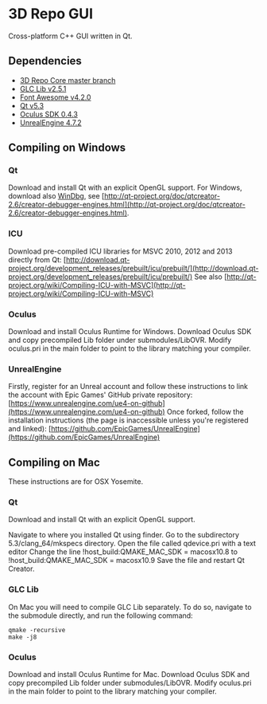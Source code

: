 3D Repo GUI
=========

Cross-platform C++ GUI written in Qt.

## Dependencies

- [3D Repo Core master branch](https://github.com/3drepo/3drepocore)
- [GLC Lib v2.5.1](https://github.com/laumaya/GLC_lib/tree/Version_2_5_1)
- [Font Awesome v4.2.0](https://github.com/FortAwesome/Font-Awesome/tree/v4.2.0)
- [Qt v5.3](https://qt.gitorious.org/qt)
- [Oculus SDK 0.4.3](https://developer.oculus.com/downloads/)
- [UnrealEngine 4.7.2](https://github.com/3drepo/UnrealEngine)

## Compiling on Windows

### Qt

Download and install Qt with an explicit OpenGL support.
For Windows, download also [WinDbg](http://msdn.microsoft.com/en-us/windows/hardware/hh852365), see [http://qt-project.org/doc/qtcreator-2.6/creator-debugger-engines.html](http://qt-project.org/doc/qtcreator-2.6/creator-debugger-engines.html).

### ICU

Download pre-compiled ICU libraries for MSVC 2010, 2012 and 2013 directly from Qt: [http://download.qt-project.org/development_releases/prebuilt/icu/prebuilt/](http://download.qt-project.org/development_releases/prebuilt/icu/prebuilt/)
See also [http://qt-project.org/wiki/Compiling-ICU-with-MSVC](http://qt-project.org/wiki/Compiling-ICU-with-MSVC)

### Oculus

Download and install Oculus Runtime for Windows. Download Oculus SDK and copy precompiled Lib folder under submodules/LibOVR. Modify oculus.pri in the main folder to point to the library matching your compiler.

### UnrealEngine

Firstly, register for an Unreal account and follow these instructions to link the account with Epic Games' GitHub private repository: [https://www.unrealengine.com/ue4-on-github](https://www.unrealengine.com/ue4-on-github)
Once forked, follow the installation instructions (the page is inaccessible unless you're registered and linked): [https://github.com/EpicGames/UnrealEngine](https://github.com/EpicGames/UnrealEngine) 

## Compiling on Mac

These instructions are for OSX Yosemite.

### Qt

Download and install Qt with an explicit OpenGL support.

Navigate to where you installed Qt using finder.
Go to the subdirectory 5.3/clang_64/mkspecs directory.
Open the file called qdevice.pri with a text editor
Change the line !host_build:QMAKE_MAC_SDK = macosx10.8 to !host_build:QMAKE_MAC_SDK = macosx10.9
Save the file and restart Qt Creator.

### GLC Lib

On Mac you will need to compile GLC Lib separately. To do so, navigate to the submodule directly, and run the following command:

```
qmake -recursive
make -j8
```

### Oculus

Download and install Oculus Runtime for Mac. Download Oculus SDK and copy precompiled Lib folder under submodules/LibOVR. Modify oculus.pri in the main folder to point to the library matching your compiler.
